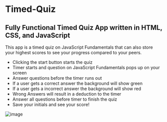 # Timed-Quiz 

## Fully Functional Timed Quiz App written in HTML, CSS, and JavaScript

This app is a timed quiz on JavaScript Fundamentals that can also store your highest scores to see your progress compared to your peers.

* Clicking the start button starts the quiz
* Timer starts and question on JavaScript Fundamentals pops up on your screen
* Answer questions before the timer runs out
* If a user gets a correct answer the background will show green
* If a user gets a incorrect answer the background will show red
* Wrong Answers will result in a deduction to the timer
* Answer all questions before timer to finish the quiz
* Save your initials and see your score!

![image](https://user-images.githubusercontent.com/122870981/226048321-fe75b6cc-3fd1-4f0d-aa71-24ee775cc0c8.png)
